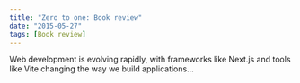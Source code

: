 ```yaml
---
title: "Zero to one: Book review"
date: "2015-05-27"
tags: [Book review]
---
```


Web development is evolving rapidly, with frameworks like Next.js and tools like Vite changing the way we build applications...
